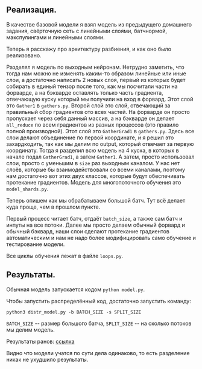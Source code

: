 ## Реализация.

В качестве базовой модели я взял модель из предыдущего домашнего задания, свёрточную сеть с линейными слоями, батчнормой, макспулингами и линейными слоями.


Теперь я расскажу про архитектуру разбиения, и как оно было реализовано. 

Разделял я модель по выходным нейронам. Нетрудно заметить, что тогда нам можно не изменять каким-то образом линейные или иные слои, а достаточно написать 2 
новых слоя, первый из которых будет собирать в единый тензор после того, как мы посчитали части на форварде, а на бэкварде оставлять только часть градиента, 
отвечающую куску который мы получили на вход в форвард. Этот слой это `Gather1` в `gathers.py`. Второй слой это слой, отвечающий за правильный сбор градиентов ото 
всех частей. На форварде он просто пропускает через себя данный массив, а на бэкварде он делает `all_reduce` по всем градиентов из разных процессов (это правило 
полной производной).  Этот слой это `GatherGrad1` в `gathers.py`. Здесь все слои делают объединение по первой координате, и я решил это захардкодить, так как мы 
делим по output, который отвечает за первую координату. Тогда я разделил всю модель на 4 куска, в которых в начале подал `GatherGrad1`, а затем `Gather1`. А затем, 
просто использовал слои, просто с уменьшим в `size` раз выходным каналом. У нас нет слоёв, которые бы взаимодействовали со всеми каналами, поэтому нам достаточно 
вот этих двух классов, которые будут обеспечивать протекание градиентов. Модель для многопоточного обучения это `model_shards.py`.

Теперь опишем как мы обрабатываем большой батч. Тут всё делает куда проще, чем в прошлом пункте.

Первый процесс читает батч, отдаёт `batch_size`, а также сам батч и инпуты на все потоки. Далее мы просто делаем обычный форвард и обычный бэквард, наши слои 
сделают протекание градиентов автоматическим и нам не надо более модифицировать само обучение и тестирование модели.



Все циклы обучения лежат в файле `loops.py`.

## Результаты.

Обычная модель запускается кодом `python model.py`.

Чтобы запустить распределённый код, достаточно запустить команду:

```
python3 distr_model.py -b BATCH_SIZE -s SPLIT_SIZE
```

`BATCH_SIZE` -- размер большого батча, `SPLIT_SIZE` -- на сколько потоков мы делим модель.


Результаты ранов: [ссылка](https://wandb.ai/svak/tensor_parallel)


Видно что модели учатся по сути дела одинаково, то есть разделение никак не ухудшило результаты.




